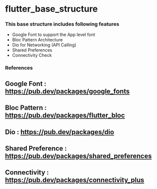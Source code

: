 # flutter_base_structure

### This base structure includes following features

- Google Font to support the App level font
- Bloc Pattern Architecture
- Dio for Networking (API Calling)
- Shared Preferences
- Connectivity Check

### References

## Google Font : https://pub.dev/packages/google_fonts
## Bloc Pattern : https://pub.dev/packages/flutter_bloc
## Dio : https://pub.dev/packages/dio
## Shared Preference : https://pub.dev/packages/shared_preferences
## Connectivity : https://pub.dev/packages/connectivity_plus